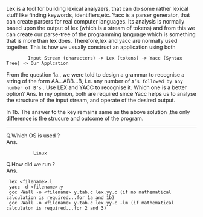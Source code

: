 Lex is a tool for building lexical analyzers, that can do some rather lexical stuff like finding keywords, identifiers,etc. Yacc is a parser generator, that can create parsers for real computer languages. Its analysis is normally based upon the output of lex (which is a stream of tokens) and from this we can create our parse-tree of the programming language which is something that is more than lex does.
Therefore,lex and yacc are normally used together. This is how we usually construct an application using both

            Input Stream (characters) -> Lex (tokens) -> Yacc (Syntax Tree) -> Our Applcation

From the question 1a., we were told to design a grammar to recognise a string of the form AA...ABB...B, i.e. any number of
`A’s followed by any number of B’s` . Use LEX and YACC to recognise it. Which one is
a better option?
Ans. In my opinion, both are required since Yacc helps us to analyse the structure of the input stream, and operate of the desired output.

In 1b. The answer to the key remains same as the above solution ,the only difference is the strucure and outcome of the program.

---------------------------------------------------------------------------------------------

Q.Which OS is used ? <br/>
Ans.
    
              Linux
 
Q.How did we run ? <br/>
Ans.   

     lex <filename>.l
     yacc -d <filename>.y
     gcc -Wall -o <filename> y.tab.c lex.yy.c (if no mathematical calculation is required...for 1a and 1b)
     gcc -Wall -o <filename> y.tab.c lex.yy.c -lm (if mathematical calculaton is required...for 2 and 3)
 
